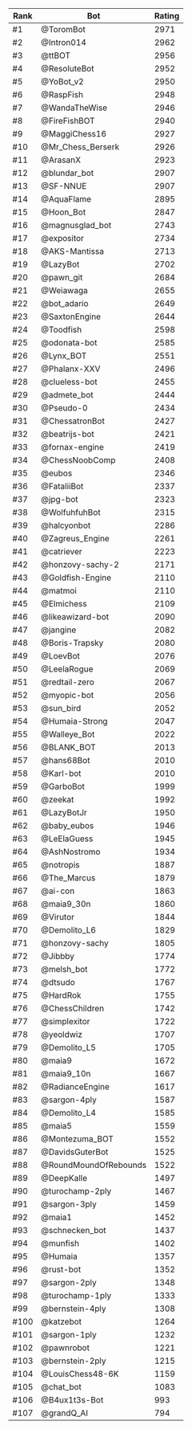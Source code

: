 Rank|Bot|Rating
---|---|---
#1|@ToromBot|2971
#2|@Intron014|2962
#3|@ttBOT|2956
#4|@ResoluteBot|2952
#5|@YoBot_v2|2950
#6|@RaspFish|2948
#7|@WandaTheWise|2946
#8|@FireFishBOT|2940
#9|@MaggiChess16|2927
#10|@Mr_Chess_Berserk|2926
#11|@ArasanX|2923
#12|@blundar_bot|2907
#13|@SF-NNUE|2907
#14|@AquaFlame|2895
#15|@Hoon_Bot|2847
#16|@magnusglad_bot|2743
#17|@expositor|2734
#18|@AKS-Mantissa|2713
#19|@LazyBot|2702
#20|@pawn_git|2684
#21|@Weiawaga|2655
#22|@bot_adario|2649
#23|@SaxtonEngine|2644
#24|@Toodfish|2598
#25|@odonata-bot|2585
#26|@Lynx_BOT|2551
#27|@Phalanx-XXV|2496
#28|@clueless-bot|2455
#29|@admete_bot|2444
#30|@Pseudo-0|2434
#31|@ChessatronBot|2427
#32|@beatrijs-bot|2421
#33|@fornax-engine|2419
#34|@ChessNoobComp|2408
#35|@eubos|2346
#36|@FataliiBot|2337
#37|@jpg-bot|2323
#38|@WolfuhfuhBot|2315
#39|@halcyonbot|2286
#40|@Zagreus_Engine|2261
#41|@catriever|2223
#42|@honzovy-sachy-2|2171
#43|@Goldfish-Engine|2110
#44|@matmoi|2110
#45|@Elmichess|2109
#46|@likeawizard-bot|2090
#47|@jangine|2082
#48|@Boris-Trapsky|2080
#49|@LoevBot|2076
#50|@LeelaRogue|2069
#51|@redtail-zero|2067
#52|@myopic-bot|2056
#53|@sun_bird|2052
#54|@Humaia-Strong|2047
#55|@Walleye_Bot|2022
#56|@BLANK_BOT|2013
#57|@hans68Bot|2010
#58|@Karl-bot|2010
#59|@GarboBot|1999
#60|@zeekat|1992
#61|@LazyBotJr|1950
#62|@baby_eubos|1946
#63|@LeElaGuess|1945
#64|@AshNostromo|1934
#65|@notropis|1887
#66|@The_Marcus|1879
#67|@ai-con|1863
#68|@maia9_30n|1860
#69|@Virutor|1844
#70|@Demolito_L6|1829
#71|@honzovy-sachy|1805
#72|@Jibbby|1774
#73|@melsh_bot|1772
#74|@dtsudo|1767
#75|@HardRok|1755
#76|@ChessChildren|1742
#77|@simplexitor|1722
#78|@yeoldwiz|1707
#79|@Demolito_L5|1705
#80|@maia9|1672
#81|@maia9_10n|1667
#82|@RadianceEngine|1617
#83|@sargon-4ply|1587
#84|@Demolito_L4|1585
#85|@maia5|1559
#86|@Montezuma_BOT|1552
#87|@DavidsGuterBot|1525
#88|@RoundMoundOfRebounds|1522
#89|@DeepKalle|1497
#90|@turochamp-2ply|1467
#91|@sargon-3ply|1459
#92|@maia1|1452
#93|@schnecken_bot|1437
#94|@munfish|1402
#95|@Humaia|1357
#96|@rust-bot|1352
#97|@sargon-2ply|1348
#98|@turochamp-1ply|1333
#99|@bernstein-4ply|1308
#100|@katzebot|1264
#101|@sargon-1ply|1232
#102|@pawnrobot|1221
#103|@bernstein-2ply|1215
#104|@LouisChess48-6K|1159
#105|@chat_bot|1083
#106|@B4ux1t3s-Bot|993
#107|@grandQ_AI|794
